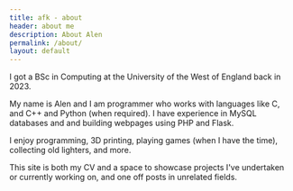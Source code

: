 ```yaml
---
title: afk - about
header: about me
description: About Alen
permalink: /about/
layout: default
---
```


I got a BSc in Computing at the University of the West of England back in 2023. 

My name is Alen and I am programmer who works with languages like C, and C++ and Python (when required).
I have experience in MySQL databases and and building webpages using PHP and Flask.

I enjoy programming, 3D printing, playing games (when I have the time), collecting old lighters, and more.

This site is both my CV and a space to showcase projects I've undertaken or currently working on, and one off posts in unrelated fields.


